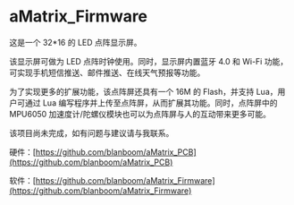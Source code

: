 aMatrix_Firmware
===========

这是一个 32*16 的 LED 点阵显示屏。

该显示屏可做为 LED 点阵时钟使用。同时，显示屏内置蓝牙 4.0 和 Wi-Fi 功能，可实现手机短信推送、邮件推送、在线天气预报等功能。

为了实现更多的扩展功能，该点阵屏还具有一个 16M 的 Flash，并支持 Lua，用户可通过 Lua 编写程序并上传至点阵屏，从而扩展其功能。同时，点阵屏中的 MPU6050 加速度计/陀螺仪模块也可以为点阵屏与人的互动带来更多可能。

该项目尚未完成，如有问题与建议请与我联系。

硬件：[https://github.com/blanboom/aMatrix_PCB](https://github.com/blanboom/aMatrix_PCB)

软件：[https://github.com/blanboom/aMatrix_Firmware](https://github.com/blanboom/aMatrix_Firmware)
